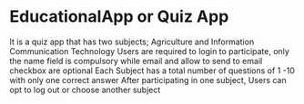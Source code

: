 # EducationalApp or Quiz App
It is a quiz app that has two subjects; Agriculture and Information Communication Technology
Users are required to login to participate, only the name field is compulsory while email and allow to send to email checkbox are optional
Each Subject has a total number of questions of 1 -10 with only one correct answer
After participating in one subject, Users can opt to log out or choose another subject
